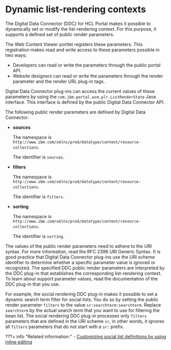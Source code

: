 # Dynamic list-rendering contexts

The Digital Data Connector \(DDC\) for HCL Portal makes it possible to dynamically set or modify the list-rendering context. For this purpose, it supports a defined set of public render parameters.

The Web Content Viewer portlet registers these parameters. This registration makes read and write access to these parameters possible in two ways:

-   Developers can read or write the parameters through the public portal API.
-   Website designers can read or write the parameters through the render parameter and the render URL plug-in tags.

Digital Data Connector plug-ins can access the current values of these parameters by using the `com.ibm.portal.wcm.plr.ListRenderState` Java interface. This interface is defined by the public Digital Data Connector API.

The following public render parameters are defined by Digital Data Connector:

-   **sources**

    The namespace is `http://www.ibm.com/xmlns/prod/datatype/content/resource-collections`.

    The identifier is `sources`.

-   **filters**

    The namespace is `http://www.ibm.com/xmlns/prod/datatype/content/resource-collections`.

    The identifier is `filters`.

-   **sorting**

    The namespace is `http://www.ibm.com/xmlns/prod/datatype/content/resource-collections`.

    The identifier is `sorting`.


The values of the public render parameters need to adhere to the URI syntax. For more information, read the RFC 2396 URI Generic Syntax. It is good practice that Digital Data Connector plug-ins use the URI scheme identifier to determine whether a specific parameter value is ignored or recognized. The specified DDC public render parameters are interpreted by the DDC plug-in that establishes the corresponding list-rendering context. To learn about support parameter values, read the documentation of the DDC plug-in that you use.

For example, the social rendering DDC plug-in makes it possible to set a dynamic search term filter for social lists. You do so by setting the public render parameter `filters` to the value `sr:searchterm:searchterm`. Replace `searchterm` by the actual search term that you want to use for filtering the bean list. The social rendering DDC plug-in processes only `filters` parameters that are defined in the URI scheme `sr`, in other words, it ignores all `filters` parameters that do not start with a `sr:` prefix.

???+ info "Related information:"
    - [Customizing social list definitions by using inline editing](../../../../../../../../build_sites/social_rendering/customizing_view_definitions/soc_rendr_cust_socl_list.md)

